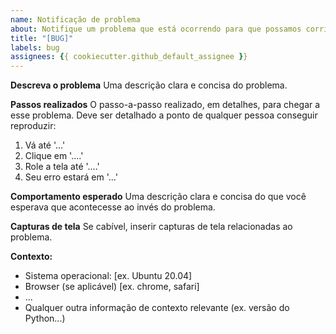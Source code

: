```yaml
---
name: Notificação de problema
about: Notifique um problema que está ocorrendo para que possamos corrigí-lo.
title: "[BUG]"
labels: bug
assignees: {{ cookiecutter.github_default_assignee }}
---
```


**Descreva o problema**
Uma descrição clara e concisa do problema.

**Passos realizados**
O passo-a-passo realizado, em detalhes, para chegar a esse problema. Deve ser detalhado a ponto de qualquer pessoa conseguir reproduzir:

1. Vá até '...'
2. Clique em '....'
3. Role a tela até '....'
4. Seu erro estará em '...'

**Comportamento esperado**
Uma descrição clara e concisa do que você esperava que acontecesse ao invés do problema.

**Capturas de tela**
Se cabível, inserir capturas de tela relacionadas ao problema.

**Contexto:**

- Sistema operacional: [ex. Ubuntu 20.04]
- Browser (se aplicável) [ex. chrome, safari]
- ...
- Qualquer outra informação de contexto relevante (ex. versão do Python...)
